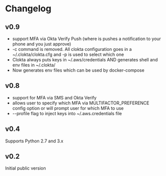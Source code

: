 # Changelog

## v0.9

- support MFA via Okta Verify Push (where is pushes a notification to your phone and you just approve)
- -c command is removed.  All clokta configuration goes in a ~/.clokta/clokta.cfg and -p is used to select which one
- Clokta always puts keys in ~/.aws/credentials AND generates shell and env files in ~/.clokta/
- Now generates env files which can be used by docker-compose

## v0.8

- support for MFA via SMS and Okta Verify
- allows user to specify which MFA via MULTIFACTOR_PREFERENCE config option or will prompt user for which MFA to use
- --profile flag to inject keys into ~/.aws.credentials file

## v0.4

Supports Python 2.7 and 3.x

## v0.2

Initial public version